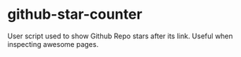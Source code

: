 # github-star-counter
User script used to show Github Repo stars after its link. Useful when inspecting awesome pages.
